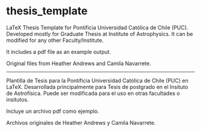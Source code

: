 # thesis_template
LaTeX Thesis Template for Pontificia Universidad Católica de Chile (PUC).
Developed mostly for Graduate Thesis at Institute of Astrophysics.
It can be modified for any other Faculty/Institute.

It includes a pdf file as an example output.

Original files from Heather Andrews and Camila Navarrete.

---

Plantilla de Tesis para la Pontificia Universidad Católica de Chile (PUC) en LaTeX.
Desarrollada principalmente para Tesis de postgrado en el Insituto de Astrofísica.
Puede ser modificada para el uso en otras facultades o insitutos.

Incluye un archivo pdf como ejemplo.

Archivos originales de Heather Andrews y Camila Navarrete.
